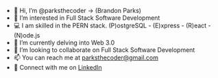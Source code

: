 - 👋  Hi, I’m @parksthecoder -> (Brandon Parks)
- 👀  I’m interested in Full Stack Software Development
- 💻  I am skilled in the PERN stack. (P)ostgreSQL - (E)xpress - (R)eact - (N)ode.js
- 🌱  I’m currently delving into Web 3.0
- 💞️  I’m looking to collaborate on Full Stack Software Development
- 📫  You can reach me at parksthecoder@gmail.com
- 🍻  Connect with me on [LinkedIn](linkedin.com/in/brandon-parks-software-dev)

<!---
parksthecoder/parksthecoder is a ✨ special ✨ repository because its `README.md` (this file) appears on your GitHub profile.
You can click the Preview link to take a look at your changes.
--->
